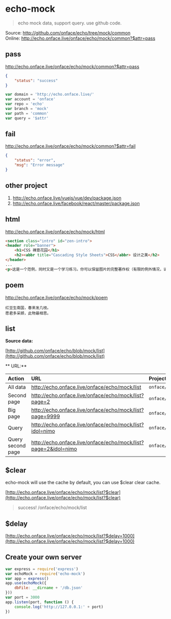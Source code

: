 # echo-mock

> echo mock data, support query. use github code.

Source: http://github.com/onface/echo/tree/mock/common  
Online: http://echo.onface.live/onface/echo/mock/common?$attr=pass

## pass

http://echo.onface.live/onface/echo/mock/common?$attr=pass

```json
{
	"status": "success"
}
```

```js
var domain = 'http://echo.onface.live/'
var account = 'onface'
var repo = 'echo'
var branch = 'mock'
var path = 'common'
var query = '$attr'
```

## fail

http://echo.onface.live/onface/echo/mock/common?$attr=fail


```json
{
	"status": "error",
	"msg": "Error message"
}
```

## other project

1. http://echo.onface.live/vuejs/vue/dev/package.json
2. http://echo.onface.live/facebook/react/master/package.json


## html

http://echo.onface.live/onface/echo/mock/html

```html
<section class="intro" id="zen-intro">
<header role="banner">
	<h1>CSS 禅意花园</h1>
	<h2><abbr title="Cascading Style Sheets">CSS</abbr> 设计之美</h2>
</header>
...
<p>这是一个范例，同时又是一个学习练习。你可以保留图片的完整著作权（有限的例外情况，请参见 <a href="http://www.mezzoblue.com/zengarden/submit/guidelines/">投稿方针</a>），但是我们要求你使用 <a href="http://creativecommons.org/licenses/by-nc-sa/3.0/" title="查看禅意花园的许可信息。">与本站相同</a>的知识共享授权公开发布你的 <abbr title="Cascading Style Sheets">CSS</abbr> 作品，以便他人可以从中学习。</p>
````

## poem

http://echo.onface.live/onface/echo/mock/poem

```
红豆生南国，春来发几枝。
愿君多采撷，此物最相思。
```

## list

**Source data:**

[http://github.com/onface/echo/blob/mock/list](http://github.com/onface/echo/blob/mock/list)

** URL:**

| Action | URL | Project | Branch | Path | Query |
| :---- | :------------- | :------------- | :------------- | :------------- | :--------------|
| All data | http://echo.onface.live/onface/echo/mock/list       | `onface/echo`       | `mock`       |  `list`       | ``|
| Second page | http://echo.onface.live/onface/echo/mock/list?page=2       | `onface/echo`       | `mock`       |  `list`       | `?page=2` |
| Big page | http://echo.onface.live/onface/echo/mock/list?page=9999       | `onface/echo`       | `mock`       |  `list`       | `?page=999` |
| Query | http://echo.onface.live/onface/echo/mock/list?idol=nimo       | `onface/echo`       | `mock`       |  `list`       | `?idol=nimo` |
| Query second page | http://echo.onface.live/onface/echo/mock/list?page=2&idol=nimo       | `onface/echo`       | `mock`       |  `list`       | `?page=2&idol=nimo` |


## $clear

echo-mock will use the cache by default, you can use $clear clear cache.

[http://echo.onface.live/onface/echo/mock/list?$clear](http://echo.onface.live/onface/echo/mock/list?$clear)

> success! /onface/echo/mock/list

## $delay

[http://echo.onface.live/onface/echo/mock/list?$delay=1000](http://echo.onface.live/onface/echo/mock/list?$delay=1000)



## Create your own server

```js
var express = require('express')
var echoMock = require('echo-mock')
var app = express()
app.use(echoMock({
    dbFile: __dirname + '/db.json'
}))
var port = 3000
app.listen(port, function () {
    console.log('http://127.0.0.1:' + port)
})
```
